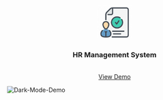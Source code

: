 <p align="center">
  <a href="https://github.com/othneildrew/Best-README-Template">
    <img src="client/src/Images/hr.png" alt="Logo" width="80" height="80">
  </a>

  <h3 align="center">HR Management System</h3>

  <p align="center">
    <br />
    <a href="https://hrmanagementappstackhack.herokuapp.com/" target="_blank" rel="noopener noreferrer">View Demo</a>
  </p>
</p>

<img src="https://i.ibb.co/r4qd3gz/Dark-Mode-Demo.jpg" alt="Dark-Mode-Demo" border="0">
